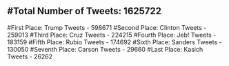 #Total Number of Tweets: 1625722 
---
#First Place: Trump Tweets - 598671
#Second Place: Clinton Tweets - 259013
#Third Place: Cruz Tweets - 224215
#Fourth Place: Jeb! Tweets - 183159
#Fifth Place: Rubio Tweets - 174692
#Sixth Place: Sanders Tweets - 130050
#Seventh Place: Carson Tweets - 29660
#Last Place: Kasich Tweets - 26262
